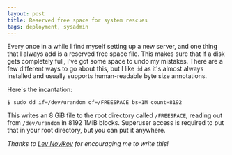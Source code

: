 ```yaml
---
layout: post
title: Reserved free space for system rescues
tags: deployment, sysadmin
---
```


Every once in a while I find myself setting up a new server, and one thing that
I always add is a reserved free space file. This makes sure that if a disk gets
completely full, I've got some space to undo my mistakes. There are a few
different ways to go about this, but I like `dd` as it's almost always
installed and usually supports human-readable byte size annotations.

Here's the incantation:

```
$ sudo dd if=/dev/urandom of=/FREESPACE bs=1M count=8192
```

This writes an 8 GiB file to the root directory called `/FREESPACE`, reading out from `/dev/urandom` in 8192 1MiB blocks. Superuser access is required to put that in your root directory, but you can put it anywhere.

*Thanks to [Lev Novikov](https://metaist.com) for encouraging me to write this!*
